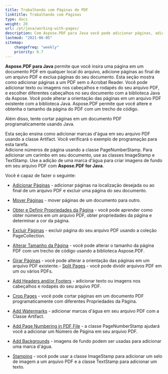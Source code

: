 ```yaml
---
title: Trabalhando com Páginas de PDF 
linktitle: Trabalhando com Páginas
type: docs
weight: 20
url: /pt/java/working-with-pages/
description: Com Aspose.PDF para Java você pode adicionar páginas, adicionar cabeçalhos e rodapés, adicionar marcas d'água em seu arquivo PDF. Esta seção explica todos os detalhes sobre este tópico. 
lastmod: "2021-06-05"
sitemap:
    changefreq: "weekly"
    priority: 0.7
---
```


**Aspose.PDF para Java** permite que você insira uma página em um documento PDF em qualquer local do arquivo, adicione páginas ao final de um arquivo PDF e exclua páginas do seu documento. Esta seção mostra como adicionar páginas a um PDF sem o Acrobat Reader. 
Você pode adicionar texto ou imagens nos cabeçalhos e rodapés do seu arquivo PDF, e escolher diferentes cabeçalhos no seu documento com a biblioteca Java da Aspose. 
Você pode alterar a orientação das páginas em um arquivo PDF existente com a biblioteca Java. Aspose.PDF permite que você altere e obtenha o tamanho da página do PDF com um trecho de código.

Além disso, tente cortar páginas em um documento PDF programaticamente usando Java.

Esta seção ensina como adicionar marcas d'água em seu arquivo PDF usando a classe Artifact.
 Você verificará o exemplo de programação para esta tarefa.  
Adicione números de página usando a classe PageNumberStamp. Para adicionar um carimbo em seu documento, use as classes ImageStamp e TextStamp. Use a adição de uma marca d'água para criar imagens de fundo em seu arquivo PDF com **Aspose.PDF for Java**.

Você é capaz de fazer o seguinte:

- [Adicionar Páginas](/pdf/pt/java/add-pages/) - adicionar páginas na localização desejada ou ao final de um arquivo PDF e excluir uma página do seu documento.
- [Mover Páginas](/pdf/pt/java/move-pages/) - mover páginas de um documento para outro.
- [Obter e Definir Propriedades da Página](/pdf/pt/java/get-and-set-page-properties/) - você pode aprender como obter números em um arquivo PDF, obter propriedades da página e determinar a cor da página.
- [Excluir Páginas](/pdf/pt/java/delete-pages/) - excluir página do seu arquivo PDF usando a coleção PageCollection.
- [Alterar Tamanho da Página](/pdf/pt/java/change-page-size) - você pode alterar o tamanho da página PDF com um trecho de código usando a biblioteca Aspose.PDF.

- [Girar Páginas](/pdf/pt/java/rotate-pages/) - você pode alterar a orientação das páginas em um arquivo PDF existente.- [Split Pages](/pdf/pt/java/split-document/) - você pode dividir arquivos PDF em um ou vários PDFs.
- [Add Headers and/or Footers](/pdf/pt/java/add-headers-and-footers-of-pdf-file/) - adicionar texto ou imagens nos cabeçalhos e rodapés do seu arquivo PDF.
- [Crop Pages](/pdf/pt/java/crop-pages/) - você pode cortar páginas em um documento PDF programaticamente com diferentes Propriedades da Página.
- [Add Watermarks](/pdf/pt/java/add-watermarks/) - adicionar marcas d'água em seu arquivo PDF com a Classe Artifact.
- [Add Page Numbering in PDF File](/pdf/pt/java/add-page-number/) - a classe PageNumberStamp ajudará você a adicionar um Número de Página em seu arquivo PDF.
- [Add Backgrounds](/pdf/pt/java/add-backgrounds/) - imagens de fundo podem ser usadas para adicionar uma marca d'água.
- [Stamping](/pdf/pt/java/stamping/) - você pode usar a classe ImageStamp para adicionar um selo de imagem a um arquivo PDF e a classe TextStamp para adicionar um texto.